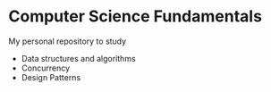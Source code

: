 # Computer Science Fundamentals
My personal repository to study 
- Data structures and algorithms
- Concurrency
- Design Patterns
